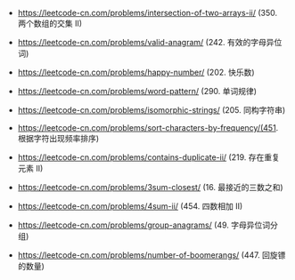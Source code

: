 * https://leetcode-cn.com/problems/intersection-of-two-arrays-ii/ (350. 两个数组的交集 II)
* https://leetcode-cn.com/problems/valid-anagram/ (242. 有效的字母异位词)
* https://leetcode-cn.com/problems/happy-number/ (202. 快乐数)
* https://leetcode-cn.com/problems/word-pattern/ (290. 单词规律)
* https://leetcode-cn.com/problems/isomorphic-strings/ (205. 同构字符串)
* https://leetcode-cn.com/problems/sort-characters-by-frequency/(451. 根据字符出现频率排序)
* https://leetcode-cn.com/problems/contains-duplicate-ii/ (219. 存在重复元素 II)

* https://leetcode-cn.com/problems/3sum-closest/ (16. 最接近的三数之和)
* https://leetcode-cn.com/problems/4sum-ii/ (454. 四数相加 II)
* https://leetcode-cn.com/problems/group-anagrams/ (49. 字母异位词分组)
* https://leetcode-cn.com/problems/number-of-boomerangs/ (447. 回旋镖的数量)
